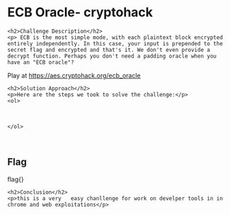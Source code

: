 <title>ECB Oracle- cryptohack</title>

<!DOCTYPE html>
<html>

<body>
    <h1>ECB Oracle- cryptohack</h1>

    <h2>Challenge Description</h2>
    <p> ECB is the most simple mode, with each plaintext block encrypted entirely independently. In this case, your input is prepended to the secret flag and encrypted and that's it. We don't even provide a decrypt function. Perhaps you don't need a padding oracle when you have an "ECB oracle"?

Play at <a href="https://aes.cryptohack.org/ecb_oracle">https://aes.cryptohack.org/ecb_oracle</a>
</p>
 
    <h2>Solution Approach</h2>
    <p>Here are the steps we took to solve the challenge:</p>
    <ol>
<pre>

</pre>        
       
    
    </ol>
<br>
    <h2>Flag</h2>
    <p class="flag">flag{}
</p>

    <h2>Conclusion</h2>
    <p>this is a very   easy chanllenge for work on develper tools in in chrome and web exploitations</p>
</body>
</html>



